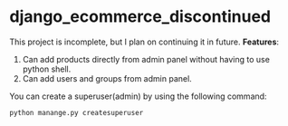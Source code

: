 # django_ecommerce_discontinued
This project is incomplete, but I plan on continuing it in future.
**Features**:
1. Can add products directly from admin panel without having to use python shell.
2. Can add users and groups from admin panel.

You can create a superuser(admin) by using the following command:
```
python manange.py createsuperuser
```
